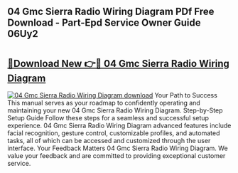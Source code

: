 ## 04 Gmc Sierra Radio Wiring Diagram PDf Free Download - Part-Epd Service Owner Guide 06Uy2

# <h2><a href="http://dfoxi0.blite.top/?on=04+Gmc+Sierra+Radio+Wiring+Diagram">🔗Download New 👉🔴 04 Gmc Sierra Radio Wiring Diagram</a></h2>

[![04 Gmc Sierra Radio Wiring Diagram download](https://i.imgur.com/lujVjoI.png)](http://dfoxi0.blite.top/?on=04+Gmc+Sierra+Radio+Wiring+Diagram)
Your Path to Success This manual serves as your roadmap to confidently operating and maintaining your new 04 Gmc Sierra Radio Wiring Diagram. Step-by-Step Setup Guide Follow these steps for a seamless and successful setup experience. 04 Gmc Sierra Radio Wiring Diagram advanced features include facial recognition, gesture control, customizable profiles, and automated tasks, all of which can be accessed and customized through the user interface. Your Feedback Matters 04 Gmc Sierra Radio Wiring Diagram. We value your feedback and are committed to providing exceptional customer service.
